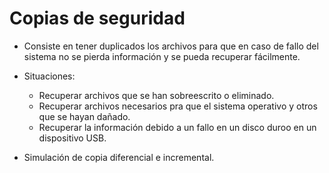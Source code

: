 # Copias de seguridad

- Consiste en tener duplicados los archivos para que en caso de fallo del sistema no se pierda información y se pueda recuperar fácilmente.

- Situaciones:
  - Recuperar archivos que se han sobreescrito o eliminado.
  - Recuperar archivos necesarios pra que el sistema operativo y otros que se hayan dañado.
  - Recuperar la información debido a un fallo en un disco duroo en un dispositivo USB.
  
- Simulación de copia diferencial e incremental.
